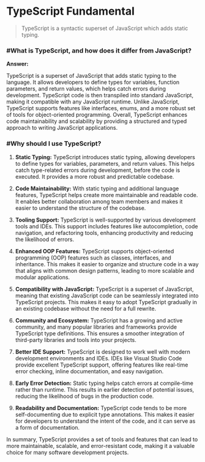 # TypeScript Fundamental

> TypeScript is a syntactic superset of JavaScript which adds static typing.

### #What is TypeScript, and how does it differ from JavaScript?

**Answer:**

TypeScript is a superset of JavaScript that adds static typing to the language. It allows developers to define types for variables, function parameters, and return values, which helps catch errors during development. TypeScript code is then transpiled into standard JavaScript, making it compatible with any JavaScript runtime. Unlike JavaScript, TypeScript supports features like interfaces, enums, and a more robust set of tools for object-oriented programming. Overall, TypeScript enhances code maintainability and scalability by providing a structured and typed approach to writing JavaScript applications.

### #Why should I use TypeScript?

1. **Static Typing:** TypeScript introduces static typing, allowing developers to define types for variables, parameters, and return values. This helps catch type-related errors during development, before the code is executed. It provides a more robust and predictable codebase.

2. **Code Maintainability:** With static typing and additional language features, TypeScript helps create more maintainable and readable code. It enables better collaboration among team members and makes it easier to understand the structure of the codebase.

3. **Tooling Support:** TypeScript is well-supported by various development tools and IDEs. This support includes features like autocompletion, code navigation, and refactoring tools, enhancing productivity and reducing the likelihood of errors.

4. **Enhanced OOP Features:** TypeScript supports object-oriented programming (OOP) features such as classes, interfaces, and inheritance. This makes it easier to organize and structure code in a way that aligns with common design patterns, leading to more scalable and modular applications.

5. **Compatibility with JavaScript:** TypeScript is a superset of JavaScript, meaning that existing JavaScript code can be seamlessly integrated into TypeScript projects. This makes it easy to adopt TypeScript gradually in an existing codebase without the need for a full rewrite.

6. **Community and Ecosystem:** TypeScript has a growing and active community, and many popular libraries and frameworks provide TypeScript type definitions. This ensures a smoother integration of third-party libraries and tools into your projects.

7. **Better IDE Support:** TypeScript is designed to work well with modern development environments and IDEs. IDEs like Visual Studio Code provide excellent TypeScript support, offering features like real-time error checking, inline documentation, and easy navigation.

8. **Early Error Detection:** Static typing helps catch errors at compile-time rather than runtime. This results in earlier detection of potential issues, reducing the likelihood of bugs in the production code.

9. **Readability and Documentation:** TypeScript code tends to be more self-documenting due to explicit type annotations. This makes it easier for developers to understand the intent of the code, and it can serve as a form of documentation.

In summary, TypeScript provides a set of tools and features that can lead to more maintainable, scalable, and error-resistant code, making it a valuable choice for many software development projects.
